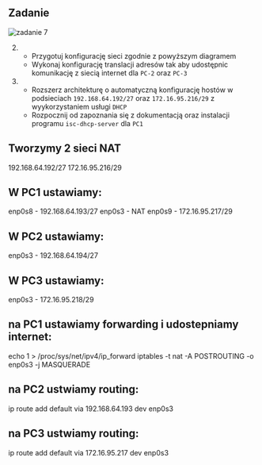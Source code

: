 
Zadanie
------------

![zadanie 7](nat-2.svg)

2. 
    * Przygotuj konfigurację sieci zgodnie z powyższym diagramem
    * Wykonaj konfigurację translacji adresów tak aby udostępnic komunikację z siecią internet dla ``PC-2`` oraz ``PC-3``
    
3. 
    * Rozszerz architekturę o automatyczną konfigurację hostów w podsieciach ``192.168.64.192/27`` oraz ``172.16.95.216/29`` z wyykorzystaniem usługi ``DHCP``
    * Rozpocznij od zapoznania się z dokumentacją oraz instalacji programu ``isc-dhcp-server`` dla ``PC1``

 
 ## Tworzymy 2 sieci NAT
192.168.64.192/27
172.16.95.216/29
## W PC1 ustawiamy:

enp0s8 - 192.168.64.193/27
enp0s3 - NAT
enp0s9 - 172.16.95.217/29

## W PC2 ustawiamy:
enp0s3 - 192.168.64.194/27

## W PC3 ustawiamy:
enp0s3 - 172.16.95.218/29

## na PC1 ustawiamy forwarding i udostepniamy internet:
echo 1 > /proc/sys/net/ipv4/ip_forward
iptables -t nat -A POSTROUTING -o enp0s3 -j MASQUERADE

## na PC2 ustwiamy routing:

ip route add default via 192.168.64.193 dev enp0s3

## na PC3 ustwiamy routing:

ip route add default via 172.16.95.217 dev enp0s3
